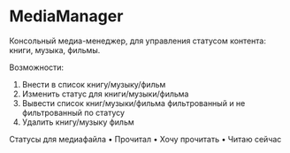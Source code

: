 # MediaManager
Консольный медиа-менеджер, для управления статусом контента: книги, музыка, фильмы.

Возможности:
1.	Внести в список книгу/музыку/фильм
2.	Изменить статус для книги/музыки/фильма
3.	Вывести список книг/музыки/фильма фильтрованный и не фильтрованный по статусу
4.	Удалить книгу/музыку фильм

Статусы для медиафайла
•	Прочитал
•	Хочу прочитать
•	Читаю сейчас
